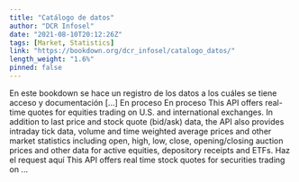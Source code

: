 ```yaml
---
title: "Catálogo de datos"
author: "DCR Infosel"
date: "2021-08-10T20:12:26Z"
tags: [Market, Statistics]
link: "https://bookdown.org/dcr_infosel/catalogo_datos/"
length_weight: "1.6%"
pinned: false
---
```


En este bookdown se hace un registro de los datos a los cuáles se tiene acceso y documentación [...] En proceso En proceso This API offers real-time quotes for equities trading on U.S. and international exchanges. In addition to last price and stock quote (bid/ask) data, the API also provides intraday tick data, volume and time weighted average prices and other market statistics including open, high, low, close, opening/closing auction prices and other data for active equities, depository receipts and ETFs. Haz el request aquí This API offers real time stock quotes for securities trading on ...

